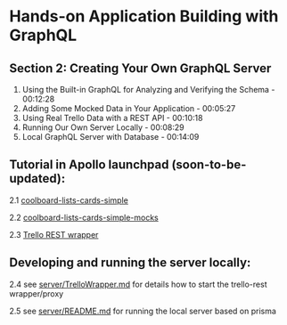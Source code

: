 # Hands-on Application Building with GraphQL

## Section 2: Creating Your Own GraphQL Server

1. Using the Built-in GraphQL for Analyzing and Verifying the Schema - 00:12:28
1. Adding Some Mocked Data in Your Application - 00:05:27
1. Using Real Trello Data with a REST API - 00:10:18
1. Running Our Own Server Locally - 00:08:29
1. Local GraphQL Server with Database - 00:14:09


## Tutorial in Apollo launchpad (soon-to-be-updated):

2.1 [coolboard-lists-cards-simple](https://launchpad.graphql.com/nxmqnlj917)

2.2 [coolboard-lists-cards-simple-mocks](https://launchpad.graphql.com/w53zvlpxpz)

2.3 [Trello REST wrapper](https://launchpad.graphql.com/9jl8jr7v4r)

## Developing and running the server locally:

2.4 see [server/TrelloWrapper.md](./server/TrelloWrapper.md) for details how to start the trello-rest wrapper/proxy

2.5 see [server/README.md](./server/README.md) for running the local server based on prisma
